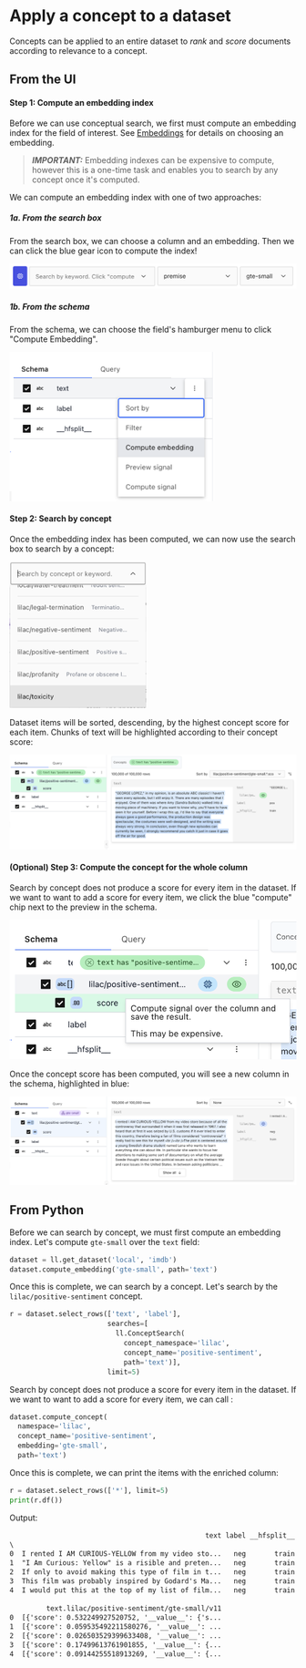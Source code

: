 # Apply a concept to a dataset

Concepts can be applied to an entire dataset to _rank_ and _score_ documents according to relevance
to a concept.

## From the UI

#### Step 1: Compute an embedding index

Before we can use conceptual search, we first must compute an embedding index for the field of
interest. See [Embeddings](../embeddings/embeddings.md) for details on choosing an embedding.

> **_IMPORTANT:_** Embedding indexes can be expensive to compute, however this is a one-time task
> and enables you to search by any concept once it's computed.

We can compute an embedding index with one of two approaches:

##### 1a. From the search box

From the search box, we can choose a column and an embedding. Then we can click the blue gear icon
to compute the index!

<img src="../_static/dataset/dataset_search_compute.png"></img>

##### 1b. From the schema

From the schema, we can choose the field's hamburger menu to click "Compute Embedding".

<img width=360 src="../_static/dataset/dataset_schema_compute_embedding.png"></img>

#### Step 2: Search by concept

Once the embedding index has been computed, we can now use the search box to search by a concept:

<img width=240 src="../_static/dataset/dataset_search_concept.png"></img>

Dataset items will be sorted, descending, by the highest concept score for each item. Chunks of text
will be highlighted according to their concept score:

<img src="../_static/dataset/dataset_search_concept_results.png"></img>

#### (Optional) Step 3: Compute the concept for the whole column

Search by concept does not produce a score for every item in the dataset. If we want to want to add
a score for every item, we click the blue "compute" chip next to the preview in the schema.

<img src="../_static/dataset/dataset_compute_concept.png"></img>

Once the concept score has been computed, you will see a new column in the schema, highlighted in
blue:

<img src="../_static/dataset/dataset_compute_concept_results.png"></img>

## From Python

Before we can search by concept, we must first compute an embedding index. Let's compute `gte-small`
over the `text` field:

```python
dataset = ll.get_dataset('local', 'imdb')
dataset.compute_embedding('gte-small', path='text')
```

Once this is complete, we can search by a concept. Let's search by the `lilac/positive-sentiment`
concept.

```python
r = dataset.select_rows(['text', 'label'],
                        searches=[
                          ll.ConceptSearch(
                            concept_namespace='lilac',
                            concept_name='positive-sentiment',
                            path='text')],
                        limit=5)
```

Search by concept does not produce a score for every item in the dataset. If we want to want to add
a score for every item, we can call [](#Dataset.compute_signal):

```python
dataset.compute_concept(
  namespace='lilac',
  concept_name='positive-sentiment',
  embedding='gte-small',
  path='text')
```

Once this is complete, we can print the items with the enriched column:

```python
r = dataset.select_rows(['*'], limit=5)
print(r.df())
```

Output:

```
                                                text label __hfsplit__  \
0  I rented I AM CURIOUS-YELLOW from my video sto...   neg       train
1  "I Am Curious: Yellow" is a risible and preten...   neg       train
2  If only to avoid making this type of film in t...   neg       train
3  This film was probably inspired by Godard's Ma...   neg       train
4  I would put this at the top of my list of film...   neg       train

         text.lilac/positive-sentiment/gte-small/v11
0  [{'score': 0.532249927520752, '__value__': {'s...
1  [{'score': 0.059535492211580276, '__value__': ...
2  [{'score': 0.026503529399633408, '__value__': ...
3  [{'score': 0.17499613761901855, '__value__': {...
4  [{'score': 0.09144255518913269, '__value__': {...
```
